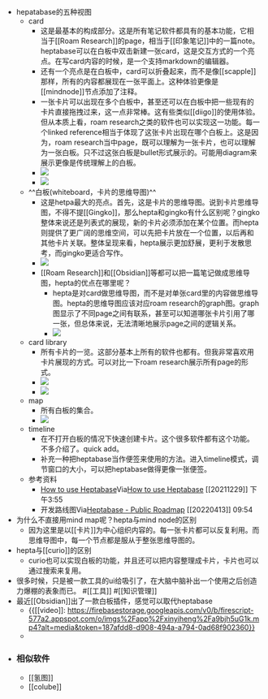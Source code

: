 - hepatabase的五种视图
    - card
        - 这是最基本的构成部分。这是所有笔记软件都具有的基本功能，它相当于[[Roam Research]]的page，相当于[[印象笔记]]中的一篇note。heptabase可以在白板中双击新建一张card，这是交互方式的一个亮点。在写card内容的时候，是一个支持markdown的编辑器。
        - 还有一个亮点是在白板中，card可以折叠起来，而不是像[[scapple]]那样，所有的内容都展现在一张平面上。这种体验更像是[[mindnode]]节点添加了注释。
        - 一张卡片可以出现在多个白板中，甚至还可以在白板中把一些现有的卡片直接拖拽过来，这一点非常棒。这有些类似[[diigo]]的使用体验。但从本质上看，roam research之类的软件也可以实现这一功能。每一个linked reference相当于体现了这张卡片出现在哪个白板上。这是因为，roam research当中page，既可以理解为一张卡片，也可以理解为一张白板。只不过这张白板是bullet形式展示的。可能用diagram来展示更像是传统理解上的白板。
        - ![](https://firebasestorage.googleapis.com/v0/b/firescript-577a2.appspot.com/o/imgs%2Fapp%2Fxinyiheng%2FocAN21VG8L.png?alt=media&token=deeca24e-c302-45c9-97de-a426002f3f45)
        - ![](https://firebasestorage.googleapis.com/v0/b/firescript-577a2.appspot.com/o/imgs%2Fapp%2Fxinyiheng%2FuLaRq26ynh.png?alt=media&token=71dfe86f-8d58-4d07-9549-11cd05b1eae9)
    - ^^白板(whiteboard，卡片的思维导图)^^
        - 这是hetpa最大的亮点。首先，这是卡片的思维导图。说到卡片思维导图，不得不提[[Gingko]]，那么hepta和gingko有什么区别呢？gingko整体来说还是列表式的展现，新的卡片必须添加在某个位置。而hepta则提供了更广阔的思维空间，可以先把卡片放在一个位置，以后再和其他卡片关联。整体呈现来看，hepta展示更加舒展，更利于发散思考，而gingko更适合写作。
        - ![](https://firebasestorage.googleapis.com/v0/b/firescript-577a2.appspot.com/o/imgs%2Fapp%2Fxinyiheng%2FIxAJ76CK7Z.png?alt=media&token=2d6bd378-d2f7-454a-a453-ecfa75fb6549)
        - [[Roam Research]]和[[Obsidian]]等都可以把一篇笔记做成思维导图，hepta的优点在哪里呢？
            - hepta是对card做思维导图，而不是对单张card里的内容做思维导图。hepta的思维导图应该对应roam research的graph图。graph图显示了不同page之间有联系，甚至可以知道哪张卡片引用了哪一张，但总体来说，无法清晰地展示page之间的逻辑关系。
            - ![](https://firebasestorage.googleapis.com/v0/b/firescript-577a2.appspot.com/o/imgs%2Fapp%2Fxinyiheng%2F129Bo7AGoR.png?alt=media&token=e19a7d68-e4c9-43d2-a6e4-ffd4efe1d3f6)
    - card library
        - 所有卡片的一览。这部分基本上所有的软件也都有。但我非常喜欢用卡片展现的方式。可以对比一下roam research展示所有page的形式。
        - ![](https://firebasestorage.googleapis.com/v0/b/firescript-577a2.appspot.com/o/imgs%2Fapp%2Fxinyiheng%2F7U1-v8Q1QN.png?alt=media&token=8de4e273-c9d2-46fc-8ede-b2d0d95050e8)
        - ![](https://firebasestorage.googleapis.com/v0/b/firescript-577a2.appspot.com/o/imgs%2Fapp%2Fxinyiheng%2FdRn-gDWH3r.png?alt=media&token=c43de26f-ff47-44e3-83ca-c518078b4c58)
    - map
        - 所有白板的集合。
        - ![](https://firebasestorage.googleapis.com/v0/b/firescript-577a2.appspot.com/o/imgs%2Fapp%2Fxinyiheng%2FD2cMO_SBnr.png?alt=media&token=a6b8244f-bd71-4c95-be48-d0e7880daa5e)
    - timeline
        - 在不打开白板的情况下快速创建卡片。这个很多软件都有这个功能。不多介绍了。quick add。
        - 补充一种把heptabase当作便签来使用的方法。进入timeline模式，调节窗口的大小，可以把heptabase做得更像一张便签。
    - 参考资料
        - [How to use Heptabase](https://www.notion.so/How-to-use-Heptabase-82fe296ef3544e549f51210c4a645613)Via[How to use Heptabase](https://alanchan1209.notion.site/How-to-use-Heptabase-82fe296ef3544e549f51210c4a645613#08e4e65570a5447c90bbb2afb708e91d) [[20211229]] 下午3:55
        - 开发路线图Via[Heptabase - Public Roadmap](https://heptaplatforms.notion.site/Heptabase-Public-Roadmap-3f4fa6e915b1419487514a268e0a26c5) [[20220413]] 09:54
- 为什么不直接用mind map呢？hepta与mind node的区别
    - 因为这里是以[[卡片]]为中心组织内容的。每一张卡片都可以反复利用。而思维导图中，每一个节点都是服从于整张思维导图的。
- hepta与[[curio]]的区别
    - curio也可以实现白板的功能，并且还可以把内容整理成卡片，卡片也可以通过搜索来复用。
- 很多时候，只是被一款工具的ui给吸引了，在大脑中脑补出一个使用之后创造力爆棚的表象而已。 #[[工具]] #[[知识管理]]
- 最近[[Obsidian]]出了一款白板插件，感觉可以取代heptabase
    - {{[[video]]: https://firebasestorage.googleapis.com/v0/b/firescript-577a2.appspot.com/o/imgs%2Fapp%2Fxinyiheng%2Fa9bjh5uG1k.mp4?alt=media&token=187afdd8-d908-494a-a794-0ad68f902360}}
    - 
- ### 相似软件
    - [[氢图]]
    - [[colube]]
